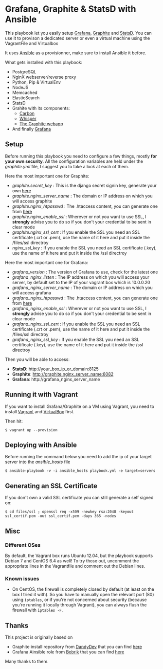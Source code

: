 # Grafana, Graphite & StatsD with Ansible

This playbook let you easily setup [Grafana](http://grafana.org/), [Graphite](http://graphite.readthedocs.org/en/latest/) and [StatsD](https://github.com/etsy/statsd/).
You can use it to provison a dedicated server or even a virtual machine using the VagrantFile and Virtualbox

It uses [Ansible](http://www.ansible.com/) as a provisionner, make sure to install Ansible it before.

What gets installed with this playbook:

*  PostgreSQL
*  NginX webserver/reverse proxy
*  Python, Pip & VirtualEnv
*  NodeJS
*  Memcached
*  ElasticSearch
*  StatsD
*  Grahite with its components:
	* [Carbon](https://github.com/graphite-project/carbon)
	* [Whisper](https://github.com/graphite-project/whisper)
	* [The Graphite webapp](https://github.com/graphite-project/graphite-web)
* And finally [Grafana](http://grafana.org/)


## Setup

Before running this playbook you need to configure a few things, mostly **for your own security**.
All the configuration variables are held under the _graphite.yml_ file, I suggest you to take a look at each of them.

Here the most important one for Graphite:
- _graphite.secret_key_ : This is the django secret signin key, generate your own [here](http://www.miniwebtool.com/django-secret-key-generator/)
- _graphite.nginx_server_name_ : The domain or IP address on which you will access graphite
- _graphite.nginx_htpasswd_ : The .htaccess content, you can generate one from [here](http://htpasswd.i-connector.com/)
- _graphite.nginx_enable_ssl_ : Wherever or not you want to use SSL, I **strongly** advise you to do so if you don't your credential to be sent in clear mode
- _graphite.nginx_ssl_cert_ : If you enable the SSL you need an SSL certificate (.crt or .pem), use the name of it here and put it inside the /files/ssl directroy
- _nginx_ssl_key_ : If you enable the SSL you need an SSL certificate (.key), use the name of it here and put it inside the /ssl directroy

Here the most important one for Grafana:
- _grafana_version_ : The version of Grafana to use, check for the latest one
- _grafana_nginx_listen_ : The IP address on which you will access your server, by default set to the IP of your vagrant box which is 10.0.0.20
- _grafana_nginx_server_name_ : The domain or IP address on which you will access grafana
- _grafana_nginx_htpasswd_ : The .htaccess content, you can generate one from [here](http://htpasswd.i-connector.com/)
- _grafana_nginx_enable_ssl_ : Wherever or not you want to use SSL, I **strongly** advise you to do so if you don't your credential to be sent in clear mode
- _grafana_nginx_ssl_cert_ : If you enable the SSL you need an SSL certificate (.crt or .pem), use the name of it here and put it inside the /files/ssl directroy
- _grafana_nginx_ssl_key_ : If you enable the SSL you need an SSL certificate (.key), use the name of it here and put it inside the /ssl directroy

Then you will be able to access:
- **StatsD**: http://your_box_ip_or_domain:8125
- **Graphite**: http://graphite.nginx_server_name:8082
- **Grafana**: http://grafana_nginx_server_name


## Running it with Vagrant

If you want to install Grafana/Graphite on a VM using Vagrant, you need to install [Vagrant](http://www.vagrantup.com/) and [VirtualBox](https://www.virtualbox.org/) first.

Then hit:
```
$ vagrant up --provision
```

## Deploying with Ansible

Before running the command below you need to add the ip of your target server into the _ansible_hosts_ file
```
$ ansible-playbook -v -i ansible_hosts playbook.yml -e target=servers
```

## Generating an SSL Certificate

If you don't own a valid SSL certificate you can still generate a self signed on:
```
$ cd files/ssl ; openssl req -x509 -newkey rsa:2048 -keyout ssl_certif.pem -out ssl_certif.pem -days 365 -nodes
```


## Misc

### Different OSes

By default, the Vagrant box runs Ubuntu 12.04, but the playbook supports Debian 7 and CentOS 6.4 as well! To try those out, uncomment the appropriate lines in the Vagrantfile and comment out the Debian lines.

### Known issues

* On CentOS, the firewall is completely closed by default (at least on the box I tried it with). So you have to manually open the relevant port (80) using `iptables`, or if you're not concerned about security (because you're running it locally through Vagrant), you can always flush the firewall with `iptables -F`.


## Thanks

This project is originally based on

- Graphite install repository from [DandyDev](https://github.com/DandyDev) that you can find [here](https://github.com/DandyDev/graphite-statsd-ansible-vagrant)
- Grafana Ainsible role from [Bobrik](https://github.com/bobrik) that you can find [here](https://github.com/bobrik/ansible-grafana)

Many thanks to them.
